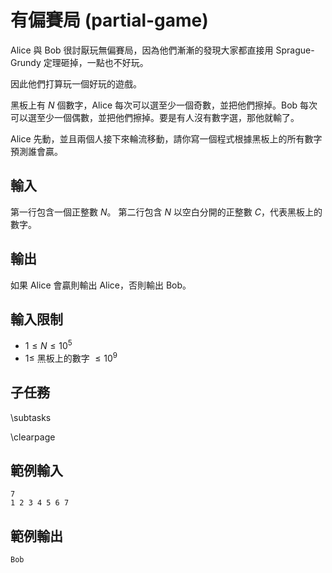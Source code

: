 # 有偏賽局 (partial-game)

Alice 與 Bob 很討厭玩無偏賽局，因為他們漸漸的發現大家都直接用 Sprague-Grundy 定理砸掉，一點也不好玩。

因此他們打算玩一個好玩的遊戲。

黑板上有 $N$ 個數字，Alice 每次可以選至少一個奇數，並把他們擦掉。Bob 每次可以選至少一個偶數，並把他們擦掉。要是有人沒有數字選，那他就輸了。

Alice 先動，並且兩個人接下來輪流移動，請你寫一個程式根據黑板上的所有數字預測誰會贏。

## 輸入
第一行包含一個正整數 $N$。
第二行包含 $N$ 以空白分開的正整數 $C$，代表黑板上的數字。

## 輸出
如果 Alice 會贏則輸出 Alice，否則輸出 Bob。

## 輸入限制
 - $1 \leq N \leq 10^5$
 - $1 \leq$ 黑板上的數字 $\leq 10^9$

## 子任務
\subtasks

\clearpage

## 範例輸入
```
7
1 2 3 4 5 6 7
```

## 範例輸出
```
Bob
```
